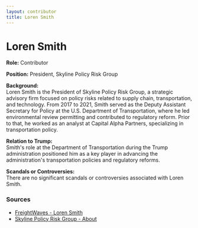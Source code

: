 ```yaml
---
layout: contributor  
title: Loren Smith
---
```


# Loren Smith

**Role:** Contributor

**Position:** President, Skyline Policy Risk Group

**Background:**  
Loren Smith is the President of Skyline Policy Risk Group, a strategic advisory firm focused on policy risks related to supply chain, transportation, and technology. From 2017 to 2021, Smith served as the Deputy Assistant Secretary for Policy at the U.S. Department of Transportation, where he led environmental review permitting and contributed to regulatory reform. Prior to that, he worked as an analyst at Capital Alpha Partners, specializing in transportation policy.

**Relation to Trump:**  
Smith's role at the Department of Transportation during the Trump administration positioned him as a key player in advancing the administration's transportation policies and regulatory reforms.

**Scandals or Controversies:**  
There are no significant scandals or controversies associated with Loren Smith.

### Sources
- [FreightWaves - Loren Smith](https://live.freightwaves.com/event-speakers/loren-smith-jr)
- [Skyline Policy Risk Group - About](https://skylinepolicy.com/about/)

